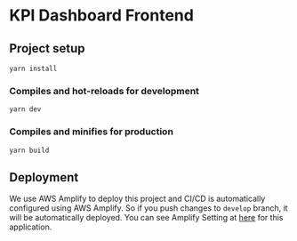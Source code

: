 # KPI Dashboard Frontend
## Project setup
```
yarn install
```

### Compiles and hot-reloads for development
```
yarn dev
```

### Compiles and minifies for production
```
yarn build
```

## Deployment
We use AWS Amplify to deploy this project and CI/CD is automatically configured using AWS Amplify. So if you push changes to `develop` branch, it will be automatically deployed. You can see Amplify Setting at [here](https://us-east-1.console.aws.amazon.com/amplify/home?region=us-east-1#/d3s967q0r9pmp9) for this application.